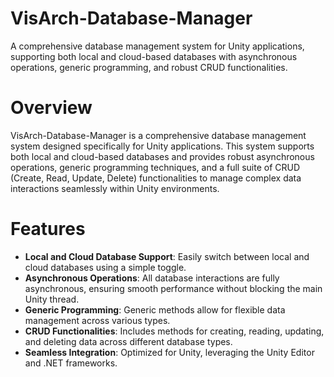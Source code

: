# VisArch-Database-Manager
A comprehensive database management system for Unity applications, supporting both local and cloud-based databases with asynchronous operations, generic programming, and robust CRUD functionalities.

# Overview
VisArch-Database-Manager is a comprehensive database management system designed specifically for Unity applications. This system supports both local and cloud-based databases and provides robust asynchronous operations, generic programming techniques, and a full suite of CRUD (Create, Read, Update, Delete) functionalities to manage complex data interactions seamlessly within Unity environments.

# Features
- **Local and Cloud Database Support**: Easily switch between local and cloud databases using a simple toggle.
- **Asynchronous Operations**: All database interactions are fully asynchronous, ensuring smooth performance without blocking the main Unity thread.
- **Generic Programming**: Generic methods allow for flexible data management across various types.
- **CRUD Functionalities**: Includes methods for creating, reading, updating, and deleting data across different database types.
- **Seamless Integration**: Optimized for Unity, leveraging the Unity Editor and .NET frameworks.
